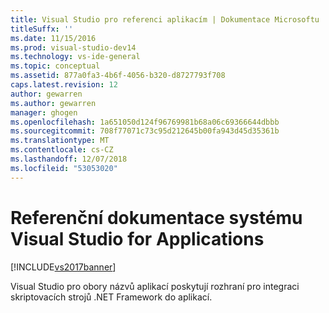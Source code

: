 ```yaml
---
title: Visual Studio pro referenci aplikacím | Dokumentace Microsoftu
titleSuffx: ''
ms.date: 11/15/2016
ms.prod: visual-studio-dev14
ms.technology: vs-ide-general
ms.topic: conceptual
ms.assetid: 877a0fa3-4b6f-4056-b320-d8727793f708
caps.latest.revision: 12
author: gewarren
ms.author: gewarren
manager: ghogen
ms.openlocfilehash: 1a651050d124f96769981b68a06c69366644dbbb
ms.sourcegitcommit: 708f77071c73c95d212645b00fa943d45d35361b
ms.translationtype: MT
ms.contentlocale: cs-CZ
ms.lasthandoff: 12/07/2018
ms.locfileid: "53053020"
---
```

# <a name="visual-studio-for-applications-reference"></a>Referenční dokumentace systému Visual Studio for Applications
[!INCLUDE[vs2017banner](../../includes/vs2017banner.md)]

Visual Studio pro obory názvů aplikací poskytují rozhraní pro integraci skriptovacích strojů .NET Framework do aplikací.